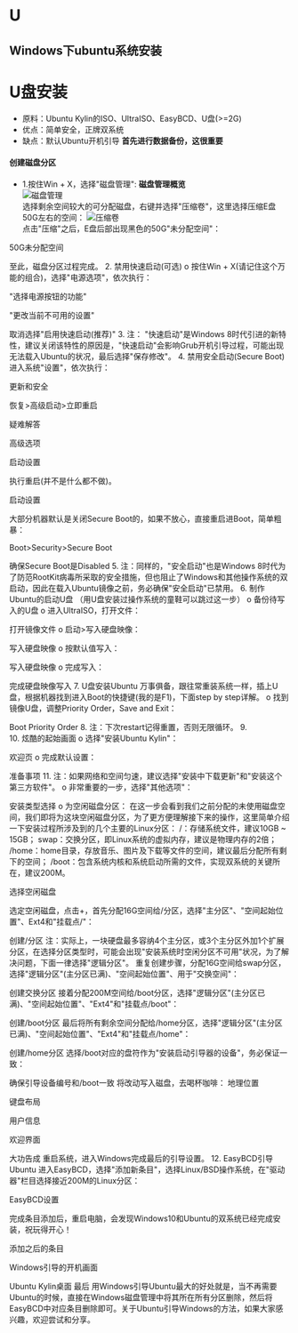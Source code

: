 # U
## Windows下ubuntu系统安装
# U盘安装
- 原料：Ubuntu Kylin的ISO、UltraISO、EasyBCD、U盘(>=2G)
- 优点：简单安全，正牌双系统
- 缺点：默认Ubuntu开机引导
**首先进行数据备份，这很重要**<br>
#### 创建磁盘分区
- 1.按住Win + X，选择"磁盘管理":
**磁盘管理概览**<br>
![磁盘管理](https://github.com/Rasherpy/Notes/blob/master/image/%E7%A3%81%E7%9B%98%E7%AE%A1%E7%90%86.png)<br>
选择剩余空间较大的可分配磁盘，右键并选择"压缩卷"，这里选择压缩E盘50G左右的空间：
![压缩卷](https://github.com/Rasherpy/Notes/blob/master/image/%E5%8E%8B%E7%BC%A9%E5%8D%B7.png)<br>
点击"压缩"之后，E盘后部出现黑色的50G"未分配空间"：
 
50G未分配空间

至此，磁盘分区过程完成。
2.	禁用快速启动(可选)
o	按住Win + X(请记住这个万能的组合)，选择"电源选项"，依次执行：
 
"选择电源按钮的功能"

"更改当前不可用的设置"

取消选择"启用快速启动(推荐)"
3.	注： "快速启动"是Windows 8时代引进的新特性，建议关闭该特性的原因是，"快速启动"会影响Grub开机引导过程，可能出现无法载入Ubuntu的状况，最后选择"保存修改"。
4.	禁用安全启动(Secure Boot)
进入系统"设置"，依次执行：
 
更新和安全

 
恢复>高级启动>立即重启

 
疑难解答

 
高级选项

 
启动设置

执行重启(并不是什么都不做)。
 
启动设置

大部分机器默认是关闭Secure Boot的，如果不放心，直接重启进Boot，简单粗暴：
 
Boot>Security>Secure Boot

 
确保Secure Boot是Disabled
5.	注：同样的，"安全启动"也是Windows 8时代为了防范RootKit病毒所采取的安全措施，但也阻止了Windows和其他操作系统的双启动，因此在载入Ubuntu镜像之前，务必确保"安全启动"已禁用。
6.	制作Ubuntu的启动U盘
（用U盘安装过操作系统的童鞋可以跳过这一步）
o	备份待写入的U盘
o	进入UltraISO，打开文件：
 
打开镜像文件
o	启动>写入硬盘映像：
 
写入硬盘映像
o	按默认值写入：
 
写入硬盘映像
o	完成写入：
 
完成硬盘映像写入
7.	U盘安装Ubuntu
万事俱备，跟往常重装系统一样，插上U盘，根据机器找到进入Boot的快捷键(我的是F1)，下面step by step详解。
o	找到镜像U盘，调整Priority Order，Save and Exit：
 
Boot Priority Order
8.	注：下次restart记得重置，否则无限循环。
9.	 
10.	炫酷的起始画面
o	选择"安装Ubuntu Kylin"：
 
欢迎页
o	完成默认设置：
 
准备事项
11.	注：如果网络和空间匀速，建议选择"安装中下载更新"和"安装这个第三方软件"。
o	非常重要的一步，选择"其他选项"：
 
安装类型选择
o	为空闲磁盘分区：
在这一步会看到我们之前分配的未使用磁盘空间，我们即将为这块空闲磁盘分区，为了更方便理解接下来的操作，这里简单介绍一下安装过程所涉及到的几个主要的Linux分区：
/：存储系统文件，建议10GB ~ 15GB；
swap：交换分区，即Linux系统的虚拟内存，建议是物理内存的2倍；
/home：home目录，存放音乐、图片及下载等文件的空间，建议最后分配所有剩下的空间；
/boot：包含系统内核和系统启动所需的文件，实现双系统的关键所在，建议200M。
 
选择空闲磁盘

选定空闲磁盘，点击+，首先分配16G空间给/分区，选择"主分区"、"空间起始位置"、Ext4和"挂载点/"：
 
创建/分区
注：实际上，一块硬盘最多容纳4个主分区，或3个主分区外加1个扩展分区，在选择分区类型时，可能会出现"安装系统时空闲分区不可用"状况，为了解决问题，下面一律选择"逻辑分区"。
重复创建步骤，分配16G空间给swap分区，选择"逻辑分区"(主分区已满)、"空间起始位置"、用于"交换空间"：
 
创建交换分区
接着分配200M空间给/boot分区，选择"逻辑分区"(主分区已满)、"空间起始位置"、"Ext4"和"挂载点/boot"：
 
创建/boot分区
最后将所有剩余空间分配给/home分区，选择"逻辑分区"(主分区已满)、"空间起始位置"、"Ext4"和"挂载点/home"：
 
创建/home分区
选择/boot对应的盘符作为"安装启动引导器的设备"，务必保证一致：
 
确保引导设备编号和/boot一致
将改动写入磁盘，去喝杯咖啡：
地理位置

 
键盘布局

 
用户信息

 
欢迎界面

 
大功告成
重启系统，进入Windows完成最后的引导设置。
12.	EasyBCD引导Ubuntu
进入EasyBCD，选择"添加新条目"，选择Linux/BSD操作系统，在"驱动器"栏目选择接近200M的Linux分区：
 
EasyBCD设置

完成条目添加后，重启电脑，会发现Windows10和Ubuntu的双系统已经完成安装，祝玩得开心！
 
添加之后的条目
 
Windows引导的开机画面
 
Ubuntu Kylin桌面
最后
用Windows引导Ubuntu最大的好处就是，当不再需要Ubuntu的时候，直接在Windows磁盘管理中将其所在所有分区删除，然后将EasyBCD中对应条目删除即可。关于Ubuntu引导Windows的方法，如果大家感兴趣，欢迎尝试和分享。


